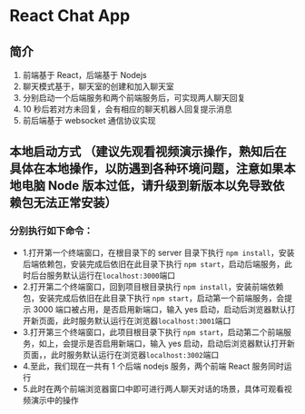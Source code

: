 # React Chat App

## 简介

1. 前端基于 React，后端基于 Nodejs
2. 聊天模式基于，聊天室的创建和加入聊天室
3. 分别启动一个后端服务和两个前端服务后，可实现两人聊天回复
4. 10 秒后若对方未回复，会有相应的聊天机器人回复提示消息
5. 前后端基于 websocket 通信协议实现

## 本地启动方式 （建议先观看视频演示操作，熟知后在具体在本地操作，以防遇到各种环境问题，注意如果本地电脑 Node 版本过低，请升级到新版本以免导致依赖包无法正常安装）

### 分别执行如下命令：

- 1.打开第一个终端窗口，在根目录下的 server 目录下执行 `npm install`，安装后端依赖包，安装完成后依旧在此目录下执行 `npm start`，启动后端服务，此时后台服务默认运行在`localhost:3000`端口
- 2.打开第二个终端窗口，回到项目根目录执行 `npm install`，安装前端依赖包，安装完成后依旧在此目录下执行 `npm start`，启动第一个前端服务，会提示 3000 端口被占用，是否启用新端口，输入 yes 启动，启动后浏览器默认打开新页面，此时服务默认运行在浏览器`localhost:3001`端口
- 3.打开第三个终端窗口，此项目根目录下执行 `npm start`，启动第二个前端服务，如上，会提示是否启用新端口，输入 yes 启动，启动后浏览器默认打开新页面，，此时服务默认运行在浏览器`localhost:3002`端口
- 4.至此，我们现在一共有 1 个后端 nodejs 服务，两个前端 React 服务同时运行
- 5.此时在两个前端浏览器窗口中即可进行两人聊天对话的场景，具体可观看视频演示中的操作
